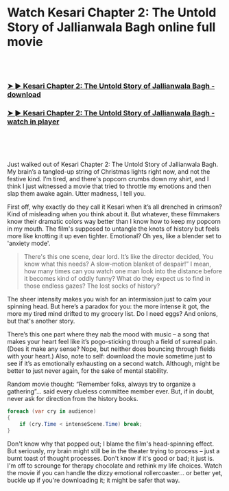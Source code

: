 <h1>Watch Kesari Chapter 2: The Untold Story of Jallianwala Bagh online full movie</h1>


<br><br>

<h3><a href="https://Jefferys-sorleodili1985.github.io/flkplstyju/">➤ ► Kesari Chapter 2: The Untold Story of Jallianwala Bagh - download</a></h3> 
<h3><a href="https://Jefferys-sorleodili1985.github.io/flkplstyju/">➤ ► Kesari Chapter 2: The Untold Story of Jallianwala Bagh - watch in player</a></h3>


<br><br><br>


Just walked out of Kesari Chapter 2: The Untold Story of Jallianwala Bagh. My brain’s a tangled-up string of Christmas lights right now, and not the festive kind. I’m tired, and there's popcorn crumbs down my shirt, and I think I just witnessed a movie that tried to throttle my emotions and then slap them awake again. Utter madness, I tell you. 

First off, why exactly do they call it Kesari when it’s all drenched in crimson? Kind of misleading when you think about it. But whatever, these filmmakers know their dramatic colors way better than I know how to keep my popcorn in my mouth. The film's supposed to untangle the knots of history but feels more like knotting it up even tighter. Emotional? Oh yes, like a blender set to 'anxiety mode'. 

> There's this one scene, dear lord. It’s like the director decided, You know what this needs? A slow-motion blanket of despair!” I mean, how many times can you watch one man look into the distance before it becomes kind of oddly funny? What do they expect us to find in those endless gazes? The lost socks of history?

The sheer intensity makes you wish for an intermission just to calm your spinning head. But here’s a paradox for you: the more intense it got, the more my tired mind drifted to my grocery list. Do I need eggs? And onions, but that's another story.

There’s this one part where they nab the mood with music – a song that makes your heart feel like it’s pogo-sticking through a field of surreal pain. (Does it make any sense? Nope, but neither does bouncing through fields with your heart.) Also, note to self: download the movie sometime just to see if it’s as emotionally exhausting on a second watch. Although, might be better to just never again, for the sake of mental stability.

Random movie thought: “Remember folks, always try to organize a gathering”... said every clueless committee member ever. But, if in doubt, never ask for direction from the history books. 

```csharp
foreach (var cry in audience)
{
    if (cry.Time < intenseScene.Time) break;
}
```

Don't know why that popped out; I blame the film's head-spinning effect. But seriously, my brain might still be in the theater trying to process – just a burnt toast of thought processes. Don't know if it's good or bad; it just is. I'm off to scrounge for therapy chocolate and rethink my life choices. Watch the movie if you can handle the dizzy emotional rollercoaster… or better yet, buckle up if you're downloading it; it might be safer that way.
